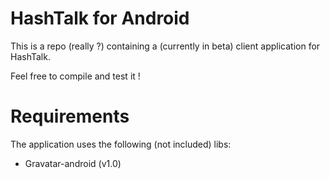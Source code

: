 HashTalk for Android
===========================

This is a repo (really ?) containing a (currently in beta) client application for HashTalk.

Feel free to compile and test it !

# Requirements
The application uses the following (not included) libs:
- Gravatar-android (v1.0)
